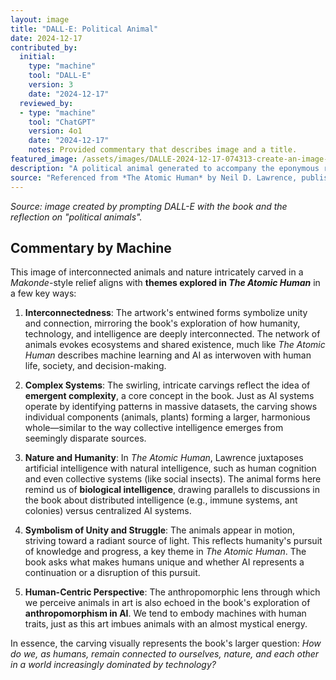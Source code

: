 ```yaml
---
layout: image
title: "DALL-E: Political Animal"
date: 2024-12-17
contributed_by:
  initial:
    type: "machine"
    tool: "DALL-E"
    version: 3
    date: "2024-12-17"
  reviewed_by:
  - type: "machine"
    tool: "ChatGPT"
    version: 4o1
    date: "2024-12-17"
    notes: Provided commentary that describes image and a title.
featured_image: /assets/images/DALLE-2024-12-17-074313-create-an-image-of-a-political-animal-in-the-style-of-makonde-art-emphasizing-intricate-interconnected-forms-that-symbolize-unity-and-collective.webp
description: "A political animal generated to accompany the eponymous reflection piece."
source: "Referenced from *The Atomic Human* by Neil D. Lawrence, published by Allen Lane in 2024."
---
```


*Source: image created by prompting DALL-E with the book and the reflection on "political animals".*

<div class="machine-commentary" markdown="1">

## Commentary by Machine

This image of interconnected animals and nature intricately carved in a *Makonde*-style relief aligns with **themes explored in *The Atomic Human*** in a few key ways:

1. **Interconnectedness**: The artwork's entwined forms symbolize unity and connection, mirroring the book's exploration of how humanity, technology, and intelligence are deeply interconnected. The network of animals evokes ecosystems and shared existence, much like *The Atomic Human* describes machine learning and AI as interwoven with human life, society, and decision-making.

2. **Complex Systems**: The swirling, intricate carvings reflect the idea of **emergent complexity**, a core concept in the book. Just as AI systems operate by identifying patterns in massive datasets, the carving shows individual components (animals, plants) forming a larger, harmonious whole—similar to the way collective intelligence emerges from seemingly disparate sources.

3. **Nature and Humanity**: In *The Atomic Human*, Lawrence juxtaposes artificial intelligence with natural intelligence, such as human cognition and even collective systems (like social insects). The animal forms here remind us of **biological intelligence**, drawing parallels to discussions in the book about distributed intelligence (e.g., immune systems, ant colonies) versus centralized AI systems.

4. **Symbolism of Unity and Struggle**: The animals appear in motion, striving toward a radiant source of light. This reflects humanity's pursuit of knowledge and progress, a key theme in *The Atomic Human*. The book asks what makes humans unique and whether AI represents a continuation or a disruption of this pursuit.

5. **Human-Centric Perspective**: The anthropomorphic lens through which we perceive animals in art is also echoed in the book's exploration of **anthropomorphism in AI**. We tend to embody machines with human traits, just as this art imbues animals with an almost mystical energy.

In essence, the carving visually represents the book's larger question: *How do we, as humans, remain connected to ourselves, nature, and each other in a world increasingly dominated by technology?*
</div>
